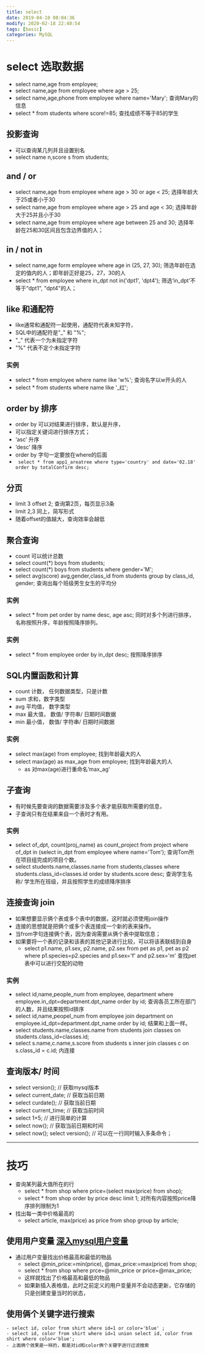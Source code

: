 ```yaml
---
title: select
date: 2019-04-10 08:04:36	
modify: 2020-02-18 22:40:54 
tags: [basic]
categories: MySQL
---
```


# select 选取数据

- select name,age from employee;
- select name,age from employee where age > 25; 
- select name,age,phone from employee where name='Mary'; 查询Mary的信息
- select * from students where score!=85; 查找成绩不等于85的学生

## 投影查询
- 可以查询某几列并且设置别名
- select name n,score s from students;

## and / or
- select name,age from employee where age > 30 or age < 25; 选择年龄大于25或者小于30
- select name,age from employee where age > 25 and age < 30;  选择年龄大于25并且小于30
- select name,age from employee where age between 25 and 30;  选择年龄在25和30区间且包含边界值的人；

## in / not in
- select name,age form employee where age in (25, 27, 30);  筛选年龄在选定的值内的人；即年龄正好是25，27，30的人
- select * from employee where in_dpt not in('dpt1', 'dpt4');  筛选‘in_dpt’不等于“dpt1", "dpt4"的人；

## like 和通配符
- like通常和通配符一起使用，通配符代表未知字符，
- SQL中的通配符是"_" 和 "%";
- "_" 代表一个为未指定字符
- "%" 代表不定个未指定字符

### 实例
- select * from employee where name like 'w%'; 查询名字以w开头的人
- select * from students where name like '_红';

## order by 排序
- order by 可以对结果进行排序，默认是升序，
- 可以指定关键词进行排序方式； 
- ‘asc’ 升序
- ‘desc’ 降序
- order by 字句一定要放在where的后面
- ` select * from app1_areatree where type='country' and date='02.18' order by totalConfirm desc;`

## 分页
- limit 3 offset 2; 查询第2页，每页显示3条
- limit 2,3 同上，简写形式
- 随着offset的值越大，查询效率会越低

## 聚合查询
- count 可以统计总数
- select count(*) boys from students;
- select count(*) boys from students where gender='M';
- select avg(score) avg,gender,class_id from students group by class_id, gender; 查询出每个班级男生女生的平均分

### 实例
- select * from pet order by name desc, age asc; 同时对多个列进行排序，名称按照升序，年龄按照降序排列。

### 实例
- select * from employee order by in_dpt desc;  按照降序排序

## SQL内置函数和计算
- count 计数， 任何数据类型，只是计数
- sum 求和，数字类型
- avg 平均值， 数字类型
- max 最大值， 数值/ 字符串/ 日期时间数据
- min 最小值， 数值/ 字符串/ 日期时间数据

### 实例
- select max(age) from employee;  找到年龄最大的人
- select max(age) as max_age from employee; 找到年龄最大的人
	- as 对max(age)进行重命名‘max_ag'

## 子查询
- 有时候先要查询的数据需要涉及多个表才能获取所需要的信息，
- 子查询只有在结果来自一个表时才有用。

### 实例
- select of_dpt, count(proj_name) as count_project from project where of_dpt in (select in_dpt from employee where name='Tom');   查询Tom所在项目组完成的项目个数。
- select students.name,classes.name from students,classes where students.class_id=classes.id order by students.score desc; 查询学生名称/ 学生所在班级，并且按照学生的成绩降序排序

## 连接查询 join
- 如果想要显示俩个表或多个表中的数据，这时就必须使用join操作
- 连接的思想就是把俩个或多个表连接成一个新的表来操作。
- 当from字句连接俩个表，因为查询需要从俩个表中提取信息；
- 如果要将一个表的记录和该表的其他记录进行比较，可以将该表联结到自身
	- select p1.name, p1.sex, p2.name, p2.sex from pet as p1, pet as p2 where p1.species=p2.species and p1.sex='f' and p2.sex='m'  查找pet表中可以进行交配的动物

### 实例
- select id,name,people_num from employee, department where employee.in_dpt=department.dpt_name order by id;  查询各员工所在部门的人数，并且结果按照id排序
- select id,name,peopel_num from employee join department on employee.id_dpt=department.dpt_name order by id; 结果和上面一样。
- select students.name,classes.name from students join classes on students.class_id=classes.id;
- select s.name,c.name,s.score from students s inner join classes c on s.class_id = c.id; 内连接

## 查询版本/ 时间
- select version(); // 获取mysql版本
- select current_date; // 获取当前日期
- select curdate(); // 获取当前日期
- select current_time; // 获取当前时间
- select 1+5; // 进行简单的计算
- select now(); // 获取当前日期和时间
- select now(); select version(); // 可以在一行同时输入多条命令；

---

# 技巧
- 查询某列最大值所在的行
	- select * from shop where price=(select max(price) from shop);
	- select * from shop order by price desc limit 1; 对所有内容按照price降序排列限制为1
- 找出每一类中价格最高的
	- select article, max(price) as price from shop group by article;

## 使用用户变量 [深入mysql用户变量](http://blog.ihuxu.com/explaination-of-the-mysql-variables-usage-and-the-use-case/#mysql-user-defined-variables)
- 通过用户变量找出价格最高和最低的物品
	- select @min_price:=min(price), @max_price:=max(price) from shop;
	- select * from shop where prce=@min_price or price=@max_price;
	- 这样就找出了价格最高和最低的物品
	- 如果新插入表格值，此时之前定义的用户变量并不会动态更新，它存储的只是创建变量当时的状态，

## 使用俩个关键字进行搜索
	- select id, color from shirt where id=1 or color='blue' ;
	- select id, color from shirt where id=1 union select id, color from shirt where color='blue';
	- 上面俩个效果是一样的，都是对id和color俩个关键字进行过滤搜索
